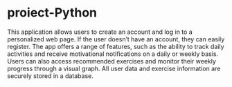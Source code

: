 ﻿# proiect-Python

 This application allows users to create an account and log in to a personalized web page. If the user doesn’t have an account, they can easily register. The app offers a range of features, such as the ability to track daily activities and receive motivational notifications on a daily or weekly basis. Users can also access recommended exercises and monitor their weekly progress through a visual graph. All user data and exercise information are securely stored in a database.
